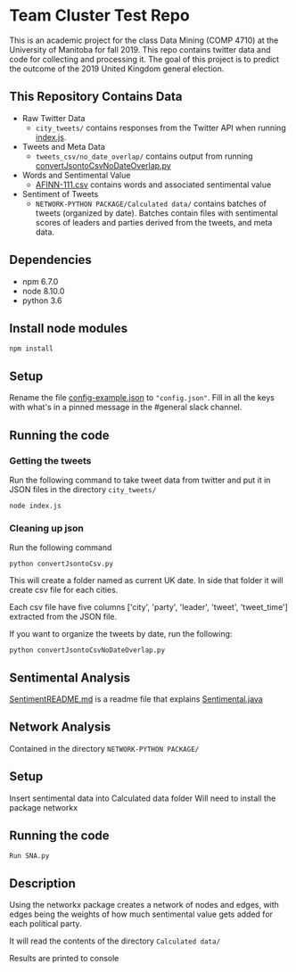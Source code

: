 
# Team Cluster Test Repo

This is an academic project for the class Data Mining (COMP 4710) at the University of Manitoba for fall 2019. This repo contains twitter data and code for collecting and processing it. The goal of this project is to predict the outcome of the 2019 United Kingdom general election.

## This Repository Contains Data

* Raw Twitter Data
    * `city_tweets/` contains responses from the Twitter API when running [index.js](index.js).
* Tweets and Meta Data
    * `tweets_csv/no_date_overlap/` contains output from running [convertJsontoCsvNoDateOverlap.py](convertJsontoCsvNoDateOverlap.py)
* Words and Sentimental Value
    * [AFINN-111.csv](AFINN-111.csv) contains words and associated sentimental value
* Sentiment of Tweets
    * `NETWORK-PYTHON PACKAGE/Calculated data/` contains batches of tweets (organized by date). Batches contain files with  sentimental scores of leaders and parties derived from the tweets, and meta data.

## Dependencies
* npm 6.7.0
* node 8.10.0
* python 3.6

## Install node modules
```
npm install
```

## Setup
Rename the file [config-example.json](./config-example.json) to `"config.json"`. Fill in all the keys with what's in a pinned message in the #general slack channel.

## Running the code

### Getting the tweets

Run the following command to take tweet data from twitter and put it in JSON files in the directory `city_tweets/`
```
node index.js
```

### Cleaning up json

Run the following command

```
python convertJsontoCsv.py
```

This will create a folder named as current UK date. In side that folder it will create csv file for each cities. 

Each csv file have five columns ['city', 'party', 'leader', 'tweet', 'tweet_time'] extracted from the JSON file. 

If you want to organize the tweets by date, run the following:
```
python convertJsontoCsvNoDateOverlap.py
```

## Sentimental Analysis

[SentimentREADME.md](SentimentREADME.md) is a readme file that explains [Sentimental.java](Sentimental.java)

## Network Analysis 

Contained in the directory `NETWORK-PYTHON PACKAGE/`
## Setup

Insert sentimental data into Calculated data folder
Will need to install the package networkx

## Running the code 
```
Run SNA.py
```
## Description 

Using the networkx package creates a network of nodes and edges, with edges being the weights of how much sentimental value gets added for each political party. 

It will read the contents of the directory `Calculated data/`  

Results are printed to console 

